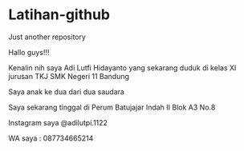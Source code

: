 # Latihan-github
Just another repository 

Hallo guys!!!

Kenalin nih saya Adi Lutfi Hidayanto yang sekarang duduk di kelas XI jurusan TKJ SMK Negeri 11 Bandung

Saya anak ke dua dari dua saudara

Saya sekarang tinggal di Perum Batujajar Indah II Blok A3 No.8

Instagram saya @adilutpi.1122

WA saya : 087734665214
